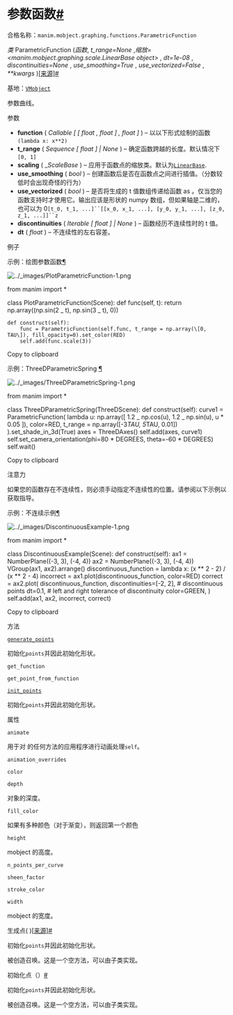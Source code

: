 # 参数函数[#](#parametricfunction "此标题的固定链接")

合格名称：`manim.mobject.graphing.functions.ParametricFunction`

_类_ ParametricFunction (_函数_, _t_range=None_ ,_缩放=<manim.mobject.graphing.scale.LinearBase object>_ , _dt=1e-08_ , _discontinuities=None_ , _use_smoothing=True_ , _use_vectorized=False_ , _\*\*kwargs_ )[\[来源\]](../_modules/manim/mobject/graphing/functions.html#ParametricFunction)[#](#manim.mobject.graphing.functions.ParametricFunction "此定义的固定链接")

基地：[`VMobject`](manim.mobject.types.vectorized_mobject.VMobject.html#manim.mobject.types.vectorized_mobject.VMobject "manim.mobject.types.vectorized_mobject.VMobject")

参数曲线。

参数

- **function** ( _Callable_ _\[_ _\[_ _float_ _,_ _float_ _\]_ _,_ _float_ _\]_ ) – 以以下形式绘制的函数`(lambda x: x**2)`
- **t_range** ( _Sequence_ _\[_ _float_ _\]_ _|_ _None_ ) – 确定函数跨越的长度。默认情况下`[0, 1]`
- **scaling** ( \__ScaleBase_ ) – 应用于函数点的缩放类。默认为[`LinearBase`](manim.mobject.graphing.scale.LinearBase.html#manim.mobject.graphing.scale.LinearBase "manim.mobject.graphing.scale.LinearBase").
- **use_smoothing** ( _bool_ ) – 创建函数后是否在函数点之间进行插值。（分数较低时会出现奇怪的行为）
- **use_vectorized** ( _bool_ ) – 是否将生成的 t 值数组传递给函数 as 。仅当您的函数支持时才使用它。输出应该是形状的 numpy 数组，但如果轴是二维的，也可以为 0` [t_0, t_1, ...]``[[x_0, x_1, ...], [y_0, y_1, ...], [z_0, z_1, ...]]``z `
- **discontinuities** ( _Iterable_ _\[_ _float_ _\]_ _|_ _None_ ) – 函数经历不连续性时的 t 值。
- **dt** ( _float_ ) – 不连续性的左右容差。

例子

示例：绘图参数函数[¶](#plotparametricfunction)

![../_images/PlotParametricFunction-1.png](../_images/PlotParametricFunction-1.png)

from manim import \*

class PlotParametricFunction(Scene):
def func(self, t):
return np.array((np.sin(2 _ t), np.sin(3 _ t), 0))

    def construct(self):
        func = ParametricFunction(self.func, t_range = np.array(\[0, TAU\]), fill_opacity=0).set_color(RED)
        self.add(func.scale(3))

Copy to clipboard

示例：ThreeDParametricSpring [¶](#threedparametricspring)

![../_images/ThreeDParametricSpring-1.png](../_images/ThreeDParametricSpring-1.png)

from manim import \*

class ThreeDParametricSpring(ThreeDScene):
def construct(self):
curve1 = ParametricFunction(
lambda u: np.array(\[
1.2 _ np.cos(u),
1.2 _ np.sin(u),
u * 0.05
\]), color=RED, t_range = np.array(\[-3*TAU, 5*TAU, 0.01\])
).set_shade_in_3d(True)
axes = ThreeDAxes()
self.add(axes, curve1)
self.set_camera_orientation(phi=80 * DEGREES, theta=-60 \* DEGREES)
self.wait()

Copy to clipboard

注意力

如果您的函数存在不连续性，则必须手动指定不连续性的位置。请参阅以下示例以获取指导。

示例：不连续示例[¶](#discontinuousexample)

![../_images/DiscontinuousExample-1.png](../_images/DiscontinuousExample-1.png)

from manim import \*

class DiscontinuousExample(Scene):
def construct(self):
ax1 = NumberPlane((-3, 3), (-4, 4))
ax2 = NumberPlane((-3, 3), (-4, 4))
VGroup(ax1, ax2).arrange()
discontinuous_function = lambda x: (x ** 2 - 2) / (x ** 2 - 4)
incorrect = ax1.plot(discontinuous_function, color=RED)
correct = ax2.plot(
discontinuous_function,
discontinuities=\[-2, 2\], \# discontinuous points
dt=0.1, \# left and right tolerance of discontinuity
color=GREEN,
)
self.add(ax1, ax2, incorrect, correct)

Copy to clipboard

方法

[`generate_points`](#manim.mobject.graphing.functions.ParametricFunction.generate_points "manim.mobject.graphing.functions.ParametricFunction.generate_points")

初始化`points`并因此初始化形状。

`get_function`

`get_point_from_function`

[`init_points`](#manim.mobject.graphing.functions.ParametricFunction.init_points "manim.mobject.graphing.functions.ParametricFunction.init_points")

初始化`points`并因此初始化形状。

属性

`animate`

用于对 的任何方法的应用程序进行动画处理`self`。

`animation_overrides`

`color`

`depth`

对象的深度。

`fill_color`

如果有多种颜色（对于渐变），则返回第一个颜色

`height`

mobject 的高度。

`n_points_per_curve`

`sheen_factor`

`stroke_color`

`width`

mobject 的宽度。

生成点( )[\[来源\]](../_modules/manim/mobject/graphing/functions.html#ParametricFunction.generate_points)[#](#manim.mobject.graphing.functions.ParametricFunction.generate_points "此定义的固定链接")

初始化`points`并因此初始化形状。

被创造召唤。这是一个空方法，可以由子类实现。

初始化点（）[#](#manim.mobject.graphing.functions.ParametricFunction.init_points "此定义的固定链接")

初始化`points`并因此初始化形状。

被创造召唤。这是一个空方法，可以由子类实现。
